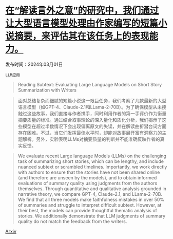 # [在“解读言外之意”的研究中，我们通过让大型语言模型处理由作家编写的短篇小说摘要，来评估其在该任务上的表现能力。](https://arxiv.org/abs/2403.01061)

发布时间：2024年03月01日

`LLM应用`

> Reading Subtext: Evaluating Large Language Models on Short Story Summarization with Writers

> 面对总结复杂而细腻的短篇小说这一艰巨任务，我们考察了几款最新的大型语言模型（如GPT-4、Claude-2.1和LLama-2-70B）。为了确保模型从未接触过这些故事，我们直接与作者携手，同时利用作者的第一手评价作为衡量摘要质量的标准。通过结合叙事理论的深入量化和质化分析，我们揭示了这些模型在超过半数情况下会出现偏离原文的失误，并在解读曲折潜台词方面存在困难。不过，当它们发挥最佳水平时，却能对故事展开富有洞察力的主题解析。另外，实验表明LLMs对摘要质量的判断并不能准确反映作者的真实反馈。

> We evaluate recent Large language Models (LLMs) on the challenging task of summarizing short stories, which can be lengthy, and include nuanced subtext or scrambled timelines. Importantly, we work directly with authors to ensure that the stories have not been shared online (and therefore are unseen by the models), and to obtain informed evaluations of summary quality using judgments from the authors themselves. Through quantitative and qualitative analysis grounded in narrative theory, we compare GPT-4, Claude-2.1, and LLama-2-70B. We find that all three models make faithfulness mistakes in over 50% of summaries and struggle to interpret difficult subtext. However, at their best, the models can provide thoughtful thematic analysis of stories. We additionally demonstrate that LLM judgments of summary quality do not match the feedback from the writers.

[Arxiv](https://arxiv.org/abs/2403.01061)
